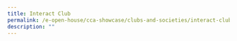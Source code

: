 ```yaml
---
title: Interact Club
permalink: /e-open-house/cca-showcase/clubs-and-societies/interact-club/
description: ""
---
```

